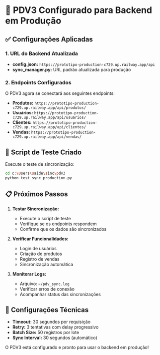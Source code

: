# 🚀 PDV3 Configurado para Backend em Produção

## ✅ Configurações Aplicadas

### 1. URL do Backend Atualizada
- **config.json:** `https://prototipo-production-c729.up.railway.app/api`
- **sync_manager.py:** URL padrão atualizada para produção

### 2. Endpoints Configurados
O PDV3 agora se conectará aos seguintes endpoints:

- **Produtos:** `https://prototipo-production-c729.up.railway.app/api/produtos/`
- **Usuários:** `https://prototipo-production-c729.up.railway.app/api/usuarios/`
- **Clientes:** `https://prototipo-production-c729.up.railway.app/api/clientes/`
- **Vendas:** `https://prototipo-production-c729.up.railway.app/api/vendas/`

## 🧪 Script de Teste Criado

Execute o teste de sincronização:

```bash
cd c:\Users\saide\sinc\pdv3
python test_sync_production.py
```

## 📋 Próximos Passos

1. **Testar Sincronização:**
   - Execute o script de teste
   - Verifique se os endpoints respondem
   - Confirme que os dados são sincronizados

2. **Verificar Funcionalidades:**
   - Login de usuários
   - Criação de produtos
   - Registro de vendas
   - Sincronização automática

3. **Monitorar Logs:**
   - Arquivo: `~/pdv_sync.log`
   - Verificar erros de conexão
   - Acompanhar status das sincronizações

## 🔧 Configurações Técnicas

- **Timeout:** 30 segundos por requisição
- **Retry:** 3 tentativas com delay progressivo
- **Batch Size:** 50 registros por lote
- **Sync Interval:** 30 segundos (automático)

O PDV3 está configurado e pronto para usar o backend em produção!
